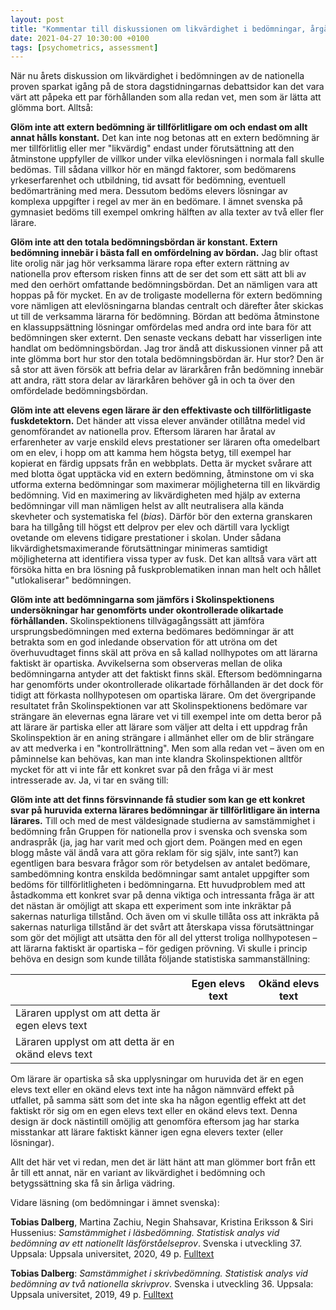 ```yaml
---
layout: post
title: "Kommentar till diskussionen om likvärdighet i bedömningar, årgång 2021"
date: 2021-04-27 10:30:00 +0100
tags: [psychometrics, assessment]
---
```




När nu årets diskussion om likvärdighet i bedömningen av de nationella proven sparkat igång på de stora dagstidningarnas debattsidor kan det vara värt att påpeka ett par förhållanden som alla redan vet, men som är lätta att glömma bort. Alltså:

**Glöm inte att extern bedömning är tillförlitligare om och endast om allt annat hålls konstant.** Det kan inte nog betonas att en extern bedömning är mer tillförlitlig eller mer "likvärdig" endast under förutsättning att den åtminstone uppfyller de villkor under vilka elevlösningen i normala fall skulle bedömas. Till sådana villkor hör en mängd faktorer, som bedömarens yrkeserfarenhet och utbildning, tid avsatt för bedömning, eventuell bedömarträning med mera. Dessutom bedöms elevers lösningar av komplexa uppgifter i regel av mer än en bedömare. I ämnet svenska på gymnasiet bedöms till exempel omkring hälften av alla texter av två eller fler lärare.

**Glöm inte att den totala bedömningsbördan är konstant. Extern bedömning innebär i bästa fall en omfördelning av bördan.** Jag blir oftast lite orolig när jag hör verksamma lärare ropa efter extern rättning av nationella prov eftersom risken finns att de ser det som ett sätt att bli av med den oerhört omfattande bedömningsbördan. Det an nämligen vara att hoppas på för mycket. En av de troligaste modellerna för extern bedömning vore nämligen att elevlösningarna blandas centralt och därefter åter skickas ut till de verksamma lärarna för bedömning. Bördan att bedöma åtminstone en klassuppsättning lösningar omfördelas med andra ord inte bara för att bedömningen sker externt. Den senaste veckans debatt har visserligen inte handlat om bedömningsbördan. Jag tror ändå att diskussionen vinner på att inte glömma bort hur stor den totala bedömningsbördan är. Hur stor? Den är så stor att även försök att befria delar av lärarkåren från bedömning innebär att andra, rätt stora delar av lärarkåren behöver gå in och ta över den omfördelade bedömningsbördan.

**Glöm inte att elevens egen lärare är den effektivaste och tillförlitligaste fuskdetektorn.** Det händer att vissa elever använder otillåtna medel vid genomförandet av nationella prov. Eftersom läraren har åratal av erfarenheter av varje enskild elevs prestationer ser läraren ofta omedelbart om en elev, i hopp om att kamma hem högsta betyg, till exempel har kopierat en färdig uppsats från en webbplats. Detta är mycket svårare att med blotta ögat upptäcka vid en extern bedömning, åtminstone om vi ska utforma externa bedömningar som maximerar möjligheterna till en likvärdig bedömning. Vid en maximering av likvärdigheten med hjälp av externa bedömningar vill man nämligen helst av allt neutralisera alla kända skevheter och systematiska fel (*bias*). Därför bör den externa granskaren bara ha tillgång till högst ett delprov per elev och därtill vara lyckligt ovetande om elevens tidigare prestationer i skolan. Under sådana likvärdighetsmaximerande förutsättningar minimeras samtidigt möjligheterna att identifiera vissa typer av fusk. Det kan alltså vara värt att försöka hitta en bra lösning på fuskproblematiken innan man helt och hållet "utlokaliserar" bedömningen.

**Glöm inte att bedömningarna som jämförs i Skolinspektionens undersökningar har genomförts under okontrollerade olikartade förhållanden.** Skolinspektionens tillvägagångssätt att jämföra ursprungsbedömningen med externa bedömares bedömningar är att betrakta som en god inledande observation för att utröna om det överhuvudtaget finns skäl att pröva en så kallad nollhypotes om att lärarna faktiskt är opartiska. Avvikelserna som observeras mellan de olika bedömningarna antyder att det faktiskt finns skäl. Eftersom bedömningarna har genomförts under okontrollerade olikartade förhållanden är det dock för tidigt att förkasta nollhypotesen om opartiska lärare. Om det övergripande resultatet från Skolinspektionen var att Skolinspektionens bedömare var strängare än elevernas egna lärare vet vi till exempel inte om detta beror på att lärare är partiska eller att lärare som väljer att delta i ett uppdrag från Skolinspektion är en aning strängare i allmänhet eller om de blir strängare av att medverka i en "kontrollrättning". Men som alla redan vet &ndash; även om en påminnelse kan behövas, kan man inte klandra Skolinspektionen alltför mycket för att vi inte får ett konkret svar på den fråga vi är mest intresserade av. Ja, vi tar en sväng till:

**Glöm inte att det finns försvinnande få studier som kan ge ett konkret svar på huruvida externa lärares bedömningar är tillförlitligare än interna lärares.** Till och med de mest väldesignade studierna av samstämmighet i bedömning från Gruppen för nationella prov i svenska och svenska som andraspråk (ja, jag har varit med och gjort dem. Poängen med en egen blogg måste väl ändå vara att göra reklam för sig själv, inte sant?) kan egentligen bara besvara frågor som rör betydelsen av antalet bedömare, sambedömning kontra enskilda bedömningar samt antalet uppgifter som bedöms för tillförlitligheten i bedömningarna. Ett huvudproblem med att åstadkomma ett konkret svar på denna viktiga och intressanta fråga är att det nästan är omöjligt att skapa ett experiment som inte inkräktar på sakernas naturliga tillstånd. Och även om vi skulle tillåta oss att inkräkta på sakernas naturliga tillstånd är det svårt att återskapa vissa förutsättningar som gör det möjligt att utsätta den för all del ytterst troliga nollhypotesen &ndash; att lärarna faktiskt är opartiska &ndash; för gedigen prövning. Vi skulle i princip behöva en design som kunde tillåta följande statistiska sammanställning:

|                                                     | Egen elevs text | Okänd elevs text |
| --------------------------------------------------- | --------------- | ---------------- |
| Läraren upplyst om att detta är egen elevs text     |                 |                  |
| Läraren upplyst om att detta är en okänd elevs text |                 |                  |

Om lärare är opartiska så ska upplysningar om huruvida det är en egen elevs text eller en okänd elevs text inte ha någon nämnvärd effekt på utfallet, på samma sätt som det inte ska ha någon egentlig effekt att det faktiskt rör sig om en egen elevs text eller en okänd elevs text. Denna design är dock nästintill omöjlig att genomföra eftersom jag har starka misstankar att lärare faktiskt känner igen egna elevers texter (eller lösningar).

Allt det här vet vi redan, men det är lätt hänt att man glömmer bort från ett år till ett annat, när en variant av likvärdighet i bedömning och betygssättning ska få sin årliga vädring.

Vidare läsning (om bedömningar i ämnet svenska):

**Tobias Dalberg**, Martina Zachiu, Negin Shahsavar, Kristina Eriksson & Siri Hussenius: *Samstämmighet i läsbedömning. Statistisk analys vid bedömning av ett nationellt läsförståelseprov*. Svenska i utveckling 37. Uppsala: Uppsala universitet, 2020, 49 p. [Fulltext](https://www.natprov.nordiska.uu.se/digitalAssets/557/c_557840-l_3-k_sviu37fulltext.pdf)

**Tobias Dalberg**: *Samstämmighet i skrivbedömning. Statistisk analys vid bedömning av två nationella skrivprov*. Svenska i utveckling 36. Uppsala: Uppsala universitet, 2019, 49 p. [Fulltext](https://www.natprov.nordiska.uu.se/digitalAssets/557/c_557840-l_3-k_sviu36fulltext.pdf)
